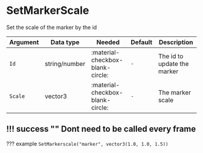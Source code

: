 # SetMarkerScale
Set the scale of the marker by the id

| Argument              | Data type                            | Needed                    | Default         | Description
| ----------------------| ------------------------------------ | ------------------------- |-----------------|-------------
| `Id`                | string/number | :material-checkbox-blank-circle: | `-` | The id to update the marker
| `Scale`                | vector3 | :material-checkbox-blank-circle: | `-` | The marker scale
    
!!! success ""
    Dont need to be called every frame
---
??? example
    ```
    SetMarkerscale("marker", vector3(1.0, 1.0, 1.5))
    ```